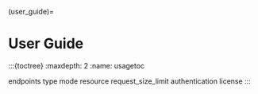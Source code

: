 (user_guide)=
# User Guide

:::{toctree}
:maxdepth: 2
:name: usagetoc

endpoints
type
mode
resource
request_size_limit
authentication
license
:::
